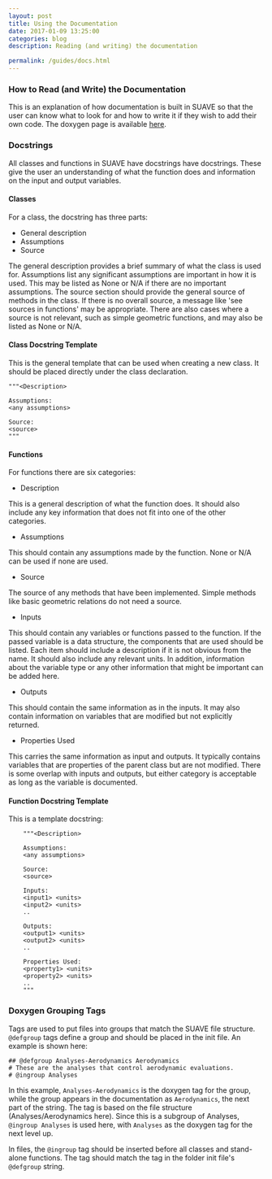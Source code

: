 ```yaml
---
layout: post
title: Using the Documentation
date: 2017-01-09 13:25:00
categories: blog
description: Reading (and writing) the documentation

permalink: /guides/docs.html
---
```


### How to Read (and Write) the Documentation

This is an explanation of how documentation is built in SUAVE so that the user can know what to look for and how to write it if they wish to add their own code. The doxygen page is available [here](/doxygen).

### Docstrings

All classes and functions in SUAVE have docstrings have docstrings. These give the user an understanding of what the function does and information on the input and output variables. 

#### Classes

For a class, the docstring has three parts:

* General description
* Assumptions
* Source

The general description provides a brief summary of what the class is used for. Assumptions list any significant assumptions are important in how it is used. This may be listed as None or N/A if there are no important assumptions. The source section should provide the general source of methods in the class. If there is no overall source, a message like 'see sources in functions' may be appropriate. There are also cases where a source is not relevant, such as simple geometric functions, and may also be listed as None or N/A.

#### Class Docstring Template

This is the general template that can be used when creating a new class. It should be placed directly under the class declaration.

    """<Description>
    
    Assumptions:
    <any assumptions>
    
    Source:
    <source>
    """
    
#### Functions

For functions there are six categories:

* Description

This is a general description of what the function does. It should also include any key information that does not fit into one of the other categories.

* Assumptions

This should contain any assumptions made by the function. None or N/A can be used if none are used.

* Source

The source of any methods that have been implemented. Simple methods like basic geometric relations do not need a source.

* Inputs

This should contain any variables or functions passed to the function. If the passed variable is a data structure, the components that are used should be listed. Each item should include a description if it is not obvious from the name. It should also include any relevant units. In addition, information about the variable type or any other information that might be important can be added here.

* Outputs

This should contain the same information as in the inputs. It may also contain information on variables that are modified but not explicitly returned.

* Properties Used

This carries the same information as input and outputs. It typically contains variables that are properties of the parent class but are not modified. There is some overlap with inputs and outputs, but either category is acceptable as long as the variable is documented.

#### Function Docstring Template

This is a template docstring:

        """<Description>
        
        Assumptions:
        <any assumptions>
        
        Source:
        <source>
        
        Inputs:
        <input1> <units>
        <input2> <units>
        ..
        
        Outputs:
        <output1> <units>
        <output2> <units>
        ..

        Properties Used:
        <property1> <units>
        <property2> <units>
        ..
        """   
            
### Doxygen Grouping Tags

Tags are used to put files into groups that match the SUAVE file structure. `@defgroup` tags define a group and should be placed in the init file. An example is shown here:

	## @defgroup Analyses-Aerodynamics Aerodynamics
	# These are the analyses that control aerodynamic evaluations.
	# @ingroup Analyses
	
In this example, `Analyses-Aerodynamics` is the doxygen tag for the group, while the group appears in the documentation as `Aerodynamics`, the next part of the string. The tag is based on the file structure (Analyses/Aerodynamics here). Since this is a subgroup of Analyses, `@ingroup Analyses` is used here, with `Analyses` as the doxygen tag for the next level up.

In files, the `@ingroup` tag should be inserted before all classes and stand-alone functions. The tag should match the tag in the folder init file's `@defgroup` string.
